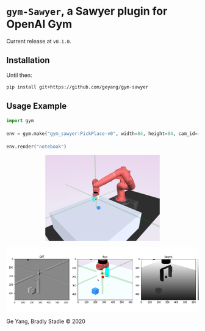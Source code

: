 # `gym-Sawyer`, a Sawyer plugin for OpenAI Gym

Current release at `v0.1.0`.

## Installation

Until then: 
```bash
pip install git+https://github.com/geyang/gym-sawyer
```

## Usage Example

```python
import gym

env = gym.make("gym_sawyer:PickPlace-v0", width=84, height=84, cam_id=-1)

env.render("notebook")
```

<p align="center">
<img width="300px" src="figures/PickPlace-v0-human.png"/>
</p>

![figures/PickPlace-v0.png](figures/PickPlace-v0.png)

Ge Yang, Bradly Stadie © 2020
